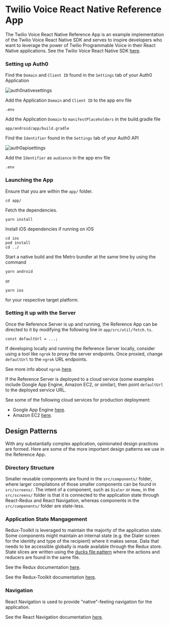# Twilio Voice React Native Reference App

The Twilio Voice React Native Reference App is an example implementation of the Twilio Voice React Native SDK and serves to inspire developers who want to leverage the power of Twilio Programmable Voice in their React Native applications. See the Twilio Voice React Native SDK [here](https://github.com/twilio/twilio-voice-react-native).

### Setting up Auth0

Find the `Domain` and `Client ID` found in the `Settings` tab of your Auth0 Application

![auth0nativesettings](https://user-images.githubusercontent.com/35968892/226760563-fbc6e3cf-2d63-4fa1-8fa0-eae98dd80859.png)

Add the Application `Domain` and `Client ID` to the app env file

```
.env
```

Add the Application `Domain` to `manifestPlaceholders` in the build.gradle file

```
app/android/app/build.gradle
```

Find the `Identifier` found in the `Settings` tab of your Auth0 API

![auth0apisettings](https://user-images.githubusercontent.com/35968892/226760697-9bb44982-2c2f-40fd-bc6f-5176bbafcd0c.png)

Add the `Identifier` as `audience` in the app env file

```
.env
```

### Launching the App

Ensure that you are within the `app/` folder.

```
cd app/
```

Fetch the dependencies.

```
yarn install
```

Install iOS dependencies if running on iOS

```
cd ios
pod install
cd ../
```

Start a native build and the Metro bundler at the same time by using the command

```
yarn android
```

or

```
yarn ios
```

for your respective target platform.

### Setting it up with the Server

Once the Reference Server is up and running, the Reference App can be directed to it by modifying the following line in `app/src/util/fetch.ts`.

```
const defaultUrl = ...;
```

If developing locally and running the Reference Server locally, consider using a tool like `ngrok` to proxy the server endpoints. Once proxied, change `defaultUrl` to the `ngrok` URL endpoints.

See more info about `ngrok` [here](https://ngrok.com/).

If the Reference Server is deployed to a cloud service (some examples include Google App Engine, Amazon EC2, or similar), then point `defaultUrl` to the deployed service URL.

See some of the following cloud services for production deployment:

- Google App Engine [here](https://cloud.google.com/).
- Amazon EC2 [here](https://aws.amazon.com/).

## Design Patterns

With any substantially complex application, opinionated design practices are formed. Here are some of the more important design patterns we use in the Reference App.

### Directory Structure

Smaller reusable components are found in the `src/components/` folder, where larger compilations of those smaller components can be found in `src/screens/`. The intent of a component, such as `Dialer` or `Home`, in the `src/screens/` folder is that it is connected to the application state through React-Redux and React Navigation, whereas components in the `src/components/` folder are state-less.

### Application State Mangagement

Redux-Toolkit is leveraged to maintain the majority of the application state. Some components might maintain an internal state (e.g. the Dialer screen for the identity and type of the recipient) where it makes sense. Data that needs to be accessible globally is made available through the Redux store. State slices are written using the [ducks file pattern](https://github.com/erikras/ducks-modular-redux) where the actions and reducers are found in the same file.

See the Redux documentation [here](https://redux.js.org/introduction/getting-started).

See the Redux-Toolkit documentation [here](https://redux-toolkit.js.org/introduction/getting-started).

### Navigation

React Navigation is used to provide "native"-feeling navigation for the application.

See the React Navigation documentation [here](https://reactnavigation.org/docs/getting-started/).
